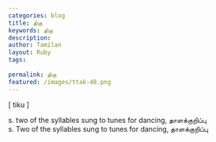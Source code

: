 ```yaml
---
categories: blog
title: திகு
keywords: திகு
description: 
author: Tamilan
layout: Ruby
tags: 
 
permalink: திகு
featured: /images/ttak-48.png
---
```

  
[ tiku ]  
  
s. two of the syllables sung to tunes for dancing, தாளக்குறிப்பு  
s. Two of the syllables sung to tunes for dancing, தாளக்குறிப்பு